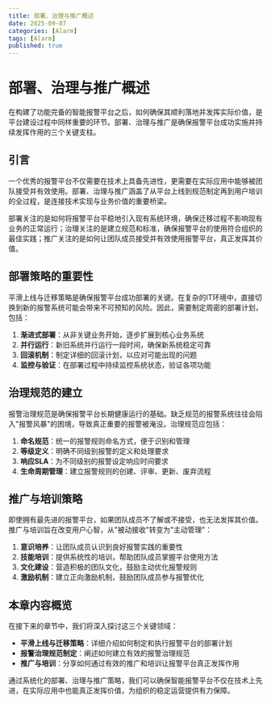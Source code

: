 ```yaml
---
title: 部署、治理与推广概述
date: 2025-09-07
categories: [Alarm]
tags: [Alarm]
published: true
---
```


# 部署、治理与推广概述

在构建了功能完备的智能报警平台之后，如何确保其顺利落地并发挥实际价值，是平台建设过程中同样重要的环节。部署、治理与推广是确保报警平台成功实施并持续发挥作用的三个关键支柱。

## 引言

一个优秀的报警平台不仅需要在技术上具备先进性，更需要在实际应用中能够被团队接受并有效使用。部署、治理与推广涵盖了从平台上线到规范制定再到用户培训的全过程，是连接技术实现与业务价值的重要桥梁。

部署关注的是如何将报警平台平稳地引入现有系统环境，确保迁移过程不影响现有业务的正常运行；治理关注的是建立规范和标准，确保报警平台的使用符合组织的最佳实践；推广关注的是如何让团队成员接受并有效使用报警平台，真正发挥其价值。

## 部署策略的重要性

平滑上线与迁移策略是确保报警平台成功部署的关键。在复杂的IT环境中，直接切换到新的报警系统可能会带来不可预知的风险。因此，需要制定周密的部署计划，包括：

1. **渐进式部署**：从非关键业务开始，逐步扩展到核心业务系统
2. **并行运行**：新旧系统并行运行一段时间，确保新系统稳定可靠
3. **回滚机制**：制定详细的回滚计划，以应对可能出现的问题
4. **监控与验证**：在部署过程中持续监控系统状态，验证各项功能

## 治理规范的建立

报警治理规范是确保报警平台长期健康运行的基础。缺乏规范的报警系统往往会陷入"报警风暴"的困境，导致真正重要的报警被淹没。治理规范应包括：

1. **命名规范**：统一的报警规则命名方式，便于识别和管理
2. **等级定义**：明确不同级别报警的定义和处理要求
3. **响应SLA**：为不同级别的报警设定响应时间要求
4. **生命周期管理**：建立报警规则的创建、评审、更新、废弃流程

## 推广与培训策略

即使拥有最先进的报警平台，如果团队成员不了解或不接受，也无法发挥其价值。推广与培训旨在改变用户心智，从"被动接收"转变为"主动管理"：

1. **意识培养**：让团队成员认识到良好报警实践的重要性
2. **技能培训**：提供系统性的培训，帮助团队成员掌握平台使用方法
3. **文化建设**：营造积极的团队文化，鼓励主动优化报警规则
4. **激励机制**：建立正向激励机制，鼓励团队成员参与报警优化

## 本章内容概览

在接下来的章节中，我们将深入探讨这三个关键领域：

- **平滑上线与迁移策略**：详细介绍如何制定和执行报警平台的部署计划
- **报警治理规范制定**：阐述如何建立有效的报警治理规范
- **推广与培训**：分享如何通过有效的推广和培训让报警平台真正发挥作用

通过系统化的部署、治理与推广策略，我们可以确保智能报警平台不仅在技术上先进，在实际应用中也能真正发挥价值，为组织的稳定运营提供有力保障。